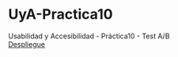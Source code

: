 # UyA-Practica10
Usabilidad y Accesibilidad - Práctica10 - Test A/B  
[Despliegue](https://amps1819.github.io/UyA-Practica10/)
